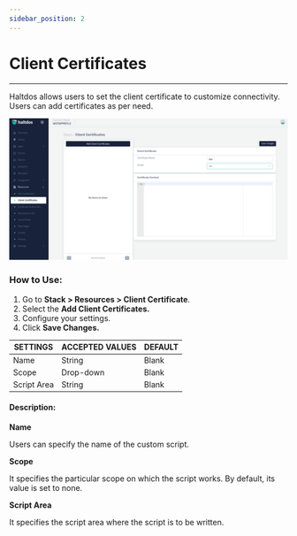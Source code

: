 ```yaml
---
sidebar_position: 2
---
```


# Client Certificates

---

Haltdos allows users to set the client certificate to customize connectivity. Users can add certificates as per need.

![client certificates](/img/platform/v7/docs/client_certi_newui.png)

### How to Use:

1. Go to **Stack > Resources  > Client Certificate**.
2. Select the **Add Client Certificates.**
3. Configure your settings. 
4. Click **Save Changes.**

| SETTINGS    | ACCEPTED VALUES | DEFAULT |
|-------------|-----------------|---------|
| Name        | String          | Blank   |
| Scope       | Drop-down       | Blank   |
| Script Area | String          | Blank   |

#### Description:

**Name**

Users can specify the name of the custom script.

**Scope**

It specifies the particular scope on which the script works. By default, its value is set to none.

**Script Area**

It specifies the script area where the script is to be written.